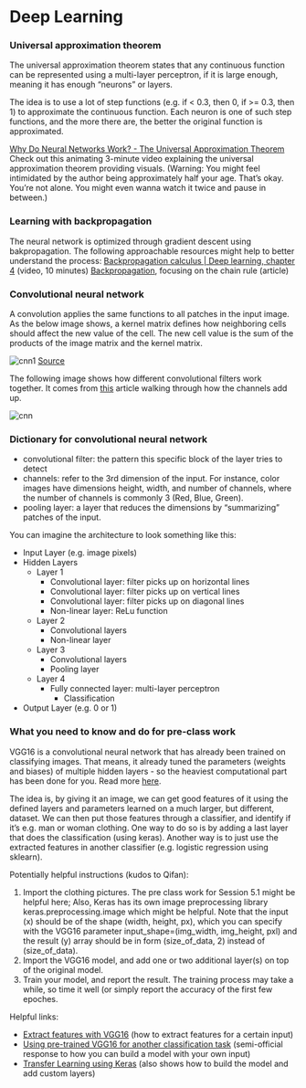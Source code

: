# Deep Learning

### Universal approximation theorem
The universal approximation theorem states that any continuous function can be represented using a 
multi-layer perceptron, if it is large enough, meaning it has enough “neurons” or layers. 

The idea is to use a lot of step functions (e.g. if < 0.3, then 0, if >= 0.3, then 1) to approximate 
the continuous function. Each neuron is one of such step functions, and the more there are, the better
the original function is approximated.

[Why Do Neural Networks Work? - The Universal Approximation Theorem](https://www.youtube.com/watch?v=9Q5GrXr9fZg) 
Check out this animating 3-minute video 
explaining the universal approximation theorem providing visuals. (Warning: You might feel intimidated by 
the author being approximately half your age. That’s okay. You’re not alone. You might even wanna watch it 
twice and pause in between.) 


### Learning with backpropagation
The neural network is optimized through gradient descent using bakpropagation. 
The following approachable resources might help to better understand the process:
[Backpropagation calculus | Deep learning, chapter 4](https://www.youtube.com/watch?v=tIeHLnjs5U8) (video, 10 minutes)
[Backpropagation](https://ml-cheatsheet.readthedocs.io/en/latest/backpropagation.html#id3), focusing on the chain rule (article)



### Convolutional neural network
A convolution applies the same functions to all patches in the input image.
As the below image shows, a kernel matrix defines how neighboring cells should affect the new value of the cell. 
The new cell value is the sum of the products of the image matrix and the kernel matrix. 

![cnn1](https://github.com/minerva-schools/cs156/blob/annapaux-neuralnets/session10_1/cnn_1.jpeg)
[Source](https://mc.ai/convolutional-neural-net-in-tensorflow/)

The following image shows how different convolutional filters work together. It comes from [this](https://towardsdatascience.com/a-comprehensive-guide-to-convolutional-neural-networks-the-eli5-way-3bd2b1164a53)
article walking through how the channels add up. 

![cnn](https://github.com/minerva-schools/cs156/blob/annapaux-neuralnets/session10_1/cnn.jpeg)


### Dictionary for convolutional neural network

- convolutional filter: the pattern this specific block of the layer tries to detect
- channels: refer to the 3rd dimension of the input. For instance, color images have dimensions height, width, and number of channels, where the number of channels is commonly 3 (Red, Blue, Green). 
- pooling layer: a layer that reduces the dimensions by “summarizing” patches of the input.

You can imagine the architecture to look something like this:

- Input Layer (e.g. image pixels)
- Hidden Layers
  - Layer 1
    - Convolutional layer: filter picks up on horizontal lines
    - Convolutional layer: filter picks up on vertical lines
    - Convolutional layer: filter picks up on diagonal lines
    - Non-linear layer: ReLu function
  - Layer 2
    - Convolutional layers
    - Non-linear layer
  - Layer 3
    - Convolutional layers
    - Pooling layer
  - Layer 4
    - Fully connected layer: multi-layer perceptron
      - Classification
- Output Layer (e.g. 0 or 1)



### What you need to know and do for pre-class work

VGG16 is a convolutional neural network that has already been trained on classifying images. 
That means, it already tuned the parameters (weights and biases) of multiple hidden layers - 
so the heaviest computational part has been done for you. Read more [here](https://machinelearningmastery.com/use-pre-trained-vgg-model-classify-objects-photographs/). 

The idea is, by giving it an image, we can get good features of it using the defined layers and parameters learned on a much larger, but different, dataset. We can then put those features through a classifier, and identify if it’s e.g. man or woman clothing. One way to do so is by adding a last layer that does the classification (using keras). Another way is to just use the extracted features in another classifier (e.g. logistic regression using sklearn). 

Potentially helpful instructions (kudos to Qifan):
1. Import the clothing pictures. The pre class work for Session 5.1 might be helpful here; Also, Keras has its own image preprocessing library keras.preprocessing.image which might be helpful. Note that the input (x) should be of the shape (width, height, px), which you can specify with the VGG16 parameter input_shape=(img_width, img_height, pxl) and the result (y) array should be in form (size_of_data, 2) instead of (size_of_data).
2. Import the VGG16 model, and add one or two additional layer(s) on top of the original model.
3. Train your model, and report the result. The training process may take a while, so time it well (or simply report the accuracy of the first few epoches. 


Helpful links: 
- [Extract features with VGG16](https://keras.io/applications/#extract-features-with-vgg16) (how to extract features for a certain input)
- [Using pre-trained VGG16 for another classification task](https://github.com/keras-team/keras/issues/4465) (semi-official response to how you can build a model with your own input)
- [Transfer Learning using Keras](https://medium.com/@14prakash/transfer-learning-using-keras-d804b2e04ef8?fbclid=IwAR3b5VxQ-T445Cfv4_kMoY8b5DGLlnVIP-UKYUaHSD6V8gHqpxtO3mvyz_U) (also shows how to build the model and add custom layers)

